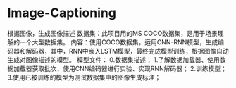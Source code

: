# Image-Captioning
根据图像，生成图像描述
数据集：此项目用的MS COCO数据集，是用于场景理解的一个大型数据集。 
内容：使用COCO数据集，运用CNN-RNN模型，生成编码器和解码器，其中，RNN中嵌入LSTM模型，最终完成模型训练，根据图像自动生成对图像描述的模型。
模型文件：
0.数据集描述；
1.了解数据加载器、使用数据加载器获取批次、使用CNN编码器进行实验、实现RNN解码器；
2.训练模型；
3.使用已被训练的模型为测试数据集中的图像生成标注；


